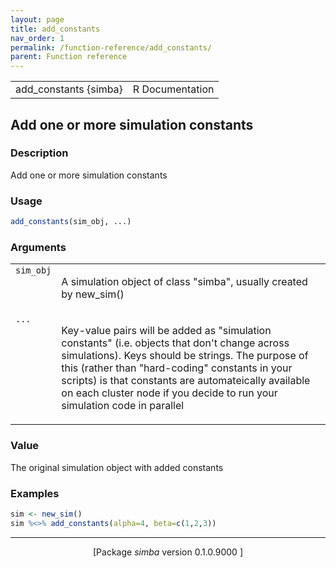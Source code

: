 ```yaml
---
layout: page
title: add_constants 
nav_order: 1 
permalink: /function-reference/add_constants/
parent: Function reference
---
```



<table width="100%" summary="page for add_constants {simba}"><tr><td>add_constants {simba}</td><td style="text-align: right;">R Documentation</td></tr></table>

<h2>Add one or more simulation constants</h2>

<h3>Description</h3>

<p>Add one or more simulation constants
</p>


<h3>Usage</h3>

```R
add_constants(sim_obj, ...)
```


<h3>Arguments</h3>

<table summary="R argblock">
<tr valign="top"><td><span style='font-family:&quot;SFMono-Regular&quot;,Menlo,Consolas,Monospace; font-size:0.85em'>sim_obj</span></td>
<td>
<p>A simulation object of class &quot;simba&quot;, usually created by
new_sim()</p>
</td></tr>
<tr valign="top"><td><span style='font-family:&quot;SFMono-Regular&quot;,Menlo,Consolas,Monospace; font-size:0.85em'>...</span></td>
<td>
<p>Key-value pairs will be added as &quot;simulation constants&quot; (i.e.
objects that don't change across simulations). Keys should be strings.
The purpose of this (rather than &quot;hard-coding&quot; constants in your scripts)
is that constants are automateically available on each cluster node if
you decide to run your simulation code in parallel</p>
</td></tr>
</table>


<h3>Value</h3>

<p>The original simulation object with added constants
</p>


<h3>Examples</h3>

```R
sim <- new_sim()
sim %<>% add_constants(alpha=4, beta=c(1,2,3))
```

<hr /><div style="text-align: center;">[Package <em>simba</em> version 0.1.0.9000 ]</div>
